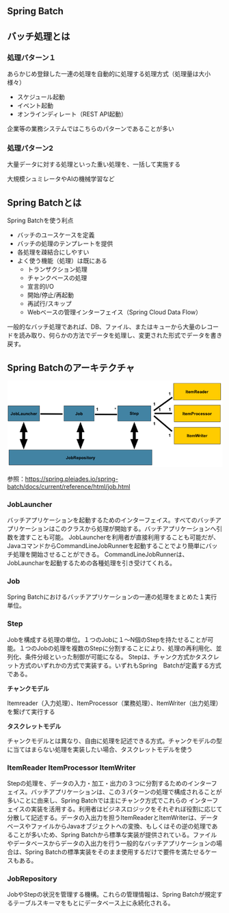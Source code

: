 ## Spring Batch

## バッチ処理とは

### 処理パターン１

あらかじめ登録した一連の処理を自動的に処理する処理方式（処理量は大小様々）

- スケジュール起動
- イベント起動
- オンラインディレート（REST API起動）

企業等の業務システムではこちらのパターンであることが多い

### 処理パターン2

大量データに対する処理といった重い処理を、一括して実施する

大規模シュミレータやAIの機械学習など


## Spring Batchとは

Spring Batchを使う利点

- バッチのユースケースを定義
- バッチの処理のテンプレートを提供
- 各処理を疎結合にしやすい
- よく使う機能（処理）は既にある
  - トランザクション処理
  - チャンクベースの処理
  - 宣言的I/O
  - 開始/停止/再起動
  - 再試行/スキップ
  - Webベースの管理インターフェイス（Spring Cloud Data Flow）

一般的なバッチ処理であれば、DB、ファイル、またはキューから大量のレコードを読み取り、何らかの方法でデータを処理し、変更された形式でデータを書き戻す。



## Spring Batchのアーキテクチャ

![Spring Batchアーキテクチャ](https://github.com/RyoyaToba/TIL/blob/main/documents/spring-batch-reference-model.png)

参照：https://spring.pleiades.io/spring-batch/docs/current/reference/html/job.html

### JobLauncher

バッチアプリケーションを起動するためのインターフェイス。すべてのバッチアプリケーションはこのクラスから処理が開始する。バッチアプリケーションへ引数を渡すことも可能。
JobLauncherを利用者が直接利用することも可能だが、JavaコマンドからCommandLineJobRunnerを起動することでより簡単にバッチ処理を開始させることができる。
CommandLineJobRunnerは、JobLauncharを起動するための各種処理を引き受けてくれる。

### Job

Spring Batchにおけるバッチアプリケーションの一連の処理をまとめた１実行単位。

### Step

Jobを構成する処理の単位。１つのJobに１〜N個のStepを持たせることが可能。１つのJobの処理を複数のStepに分割することにより、処理の再利用化、並列化、条件分岐といった制御が可能になる。
Stepは、チャンク方式かタスクレット方式のいずれかの方式で実装する。いずれもSpring　Batchが定義する方式である。

**チャンクモデル**

Itemreader（入力処理）、ItemProcessor（業務処理）、ItemWriter（出力処理）を繋げて実行する

**タスクレットモデル**

チャンクモデルとは異なり、自由に処理を記述できる方式。チャンクモデルの型に当てはまらない処理を実装したい場合、タスクレットモデルを使う

### ItemReader ItemProcessor ItemWriter

Stepの処理を、データの入力・加工・出力の３つに分割するためのインターフェイス。バッチアプリケーションは、この３パターンの処理で構成されることが多いことに由来し、Spring Batchでは主にチャンク方式でこれらの
インターフェイスの実装を活用する。利用者はビジネスロジックをそれぞれぼ役割に応じて分散して記述する。データの入出力を担うItemReaderとItemWriterは、データベースやファイルからJavaオブジェクトへの変換、もしくはその逆の処理であることが多いため、Spring Batchから標準な実装が提供されている。ファイルやデータベースからデータの入出力を行う一般的なバッチアプリケーションの場合は、Spring Batchの標準実装をそのまま使用するだけで要件を満たせるケースもある。

### JobRepository

JobやStepの状況を管理する機構。これらの管理情報は、Spring Batchが規定するテーブルスキーマをもとにデータベース上に永続化される。





